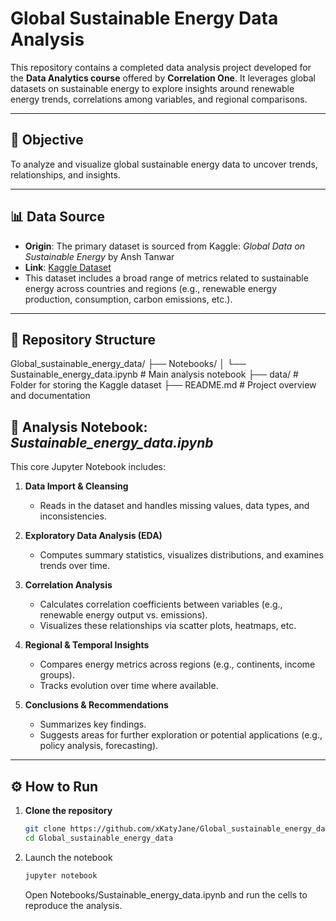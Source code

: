 # Global Sustainable Energy Data Analysis

This repository contains a completed data analysis project developed for the **Data Analytics course** offered by **Correlation One**. It leverages global datasets on sustainable energy to explore insights around renewable energy trends, correlations among variables, and regional comparisons.

---

## 📌 Objective

To analyze and visualize global sustainable energy data to uncover trends, relationships, and insights.

---

## 📊 Data Source

- **Origin**: The primary dataset is sourced from Kaggle: *Global Data on Sustainable Energy* by Ansh Tanwar  
- **Link**: [Kaggle Dataset](https://www.kaggle.com/datasets/anshtanwar/global-data-on-sustainable-energy?resource=download)  
- This dataset includes a broad range of metrics related to sustainable energy across countries and regions (e.g., renewable energy production, consumption, carbon emissions, etc.).

---

## 📂 Repository Structure

Global_sustainable_energy_data/
├── Notebooks/
│ └── Sustainable_energy_data.ipynb # Main analysis notebook
├── data/ # Folder for storing the Kaggle dataset
├── README.md # Project overview and documentation

## 📝 Analysis Notebook: *Sustainable_energy_data.ipynb*

This core Jupyter Notebook includes:

1. **Data Import & Cleansing**  
   - Reads in the dataset and handles missing values, data types, and inconsistencies.

2. **Exploratory Data Analysis (EDA)**  
   - Computes summary statistics, visualizes distributions, and examines trends over time.

3. **Correlation Analysis**  
   - Calculates correlation coefficients between variables (e.g., renewable energy output vs. emissions).  
   - Visualizes these relationships via scatter plots, heatmaps, etc.

4. **Regional & Temporal Insights**  
   - Compares energy metrics across regions (e.g., continents, income groups).  
   - Tracks evolution over time where available.

5. **Conclusions & Recommendations**  
   - Summarizes key findings.  
   - Suggests areas for further exploration or potential applications (e.g., policy analysis, forecasting).

---

## ⚙️ How to Run

1. **Clone the repository**  
   ```bash
   git clone https://github.com/xKatyJane/Global_sustainable_energy_data.git
   cd Global_sustainable_energy_data
   ```

2. Launch the notebook
   ```bash
   jupyter notebook
   ```
   Open Notebooks/Sustainable_energy_data.ipynb and run the cells to reproduce the analysis.

